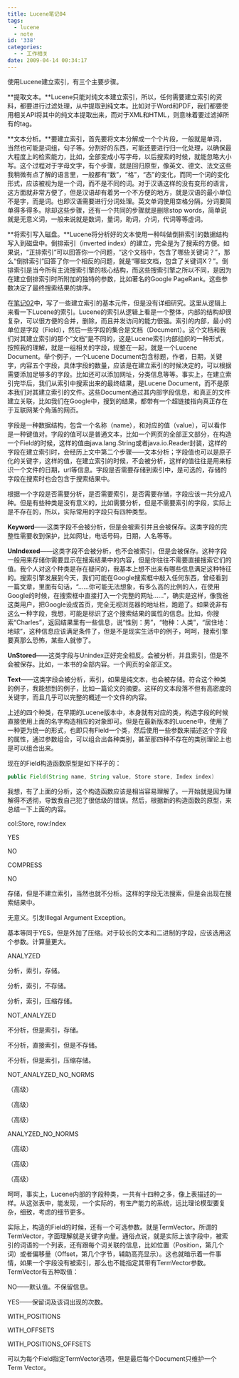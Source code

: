 ```yaml
---
title: Lucene笔记04
tags:
  - lucene
  - note
id: '338'
categories:
  - - 工作相关
date: 2009-04-14 00:34:17
---
```



<!-- more -->
使用Lucene建立索引，有三个主要步骤。

**提取文本。**Lucene只能对纯文本建立索引，所以，任何需要建立索引的资料，都要进行过滤处理，从中提取到纯文本。比如对于Word和PDF，我们都要使用相关API将其中的纯文本提取出来，而对于XML和HTML，则意味着要过滤掉所有的tag。

**文本分析。**要建立索引，首先要将文本分解成一个个片段，一般就是单词，当然也可能是词组，句子等。分割好的东西，可能还要进行归一化处理，以确保最大程度上的检索能力，比如，全部变成小写字母，以后搜索的时候，就能忽略大小写。这个过程对于字母文字，有个步骤，就是回归原型，像英文、德文、法文这些我稍微有点了解的语言里，一般都有“数”，“格”，“态”的变化，而同一个词的变化形式，应该被视为是一个词，而不是不同的词。对于汉语这样的没有变形的语言，这方面就非常方便了，但是汉语却有着另一个不方便的地方，就是汉语的最小单位不是字，而是词。也即汉语需要进行分词处理。英文单词使用空格分隔，分词要简单得多得多。除却这些步骤，还有一个共同的步骤就是删除stop words，简单说就是无意义词，一般来说就是数词，量词，助词，介词，代词等等虚词。

**将索引写入磁盘。**Lucene将分析好的文本使用一种叫做倒排索引的数据结构写入到磁盘中。倒排索引（inverted index）的建立，完全是为了搜索的方便。如果说，“正排索引”可以回答你一个问题，“这个文档中，包含了哪些关键词？”，那么“倒排索引”回答了你一个相反的问题，就是“哪些文档，包含了关键词X？”。倒排索引是当今所有主流搜索引擎的核心结构，而这些搜索引擎之所以不同，是因为在建立倒排索引时所附加的独特的参数，比如著名的Google PageRank。这些参数决定了最终搜索结果的排序。

在[笔记02](http://sexywp.com/lucene-note-02.htm "Lucene笔记02")中，写了一些建立索引的基本元件，但是没有详细研究。这里从逻辑上来看一下Lucene的索引。Lucene的索引从逻辑上看是一个整体，内部的结构却很复杂，可以很方便的合并，删除，而且并发访问的能力很强。索引的内部，最小的单位是字段（Field），然后一些字段的集合是文档（Document）。这个文档和我们对其建立索引的那个“文档”是不同的，这是Lucene索引内部组织的一种形式，按照我的理解，就是一组相关的字段，规整在一起，就是一个Lucene Document。举个例子，一个Lucene Document包含标题，作者，日期，关键字，内容五个字段，具体字段的数量，应该是在建立索引的时候决定的，可以根据需要添加足够多的字段。比如还可以添加网址，分类信息等等。事实上，在建立索引完毕后，我们从索引中搜索出来的最终结果，是Lucene Document，而不是原本我们对其建立索引的文件。这些Document通过其内部字段信息，和真正的文件建立关联，比如我们在Google中，搜到的结果，都带有一个超链接指向真正存在于互联网某个角落的网页。

字段是一种数据结构，包含一个名称（name），和对应的值（value），可以看作是一种键值对。字段的值可以是普通文本，比如一个网页的全部正文部分，在构造一个Field的时候，这样的值由java.lang.String或者java.io.Reader封装，这样的字段在建立索引时，会经历上文中第二个步骤——文本分析；字段值也可以是原子化的关键字，这样的值，在建立索引的时候，不会被分析，这样的值往往是用来标识一个文件的日期，url等信息。字段是否需要存储到索引中，是可选的，存储的字段在搜索时也会包含于搜索结果中。

根据一个字段是否需要分析，是否需要索引，是否需要存储，字段应该一共分成八种。但是有些种类是没有意义的，比如需要分析，但是不需要索引的字段，实际上是不存在的，所以，实际常用的字段只有四种类型。

**Keyword**——这类字段不会被分析，但是会被索引并且会被保存。这类字段的完整性需要收到保护，比如网址，电话号码，日期，人名等等。

**UnIndexed**——这类字段不会被分析，也不会被索引，但是会被保存。这种字段一般用来存储你需要显示在搜索结果中的内容，但是你往往不需要直接搜索它们的值。我个人对这个种类是存在疑问的，我基本上想不出来有哪些信息满足这种特征的。搜索引擎发展到今天，我们可能在Google搜索框中敲入任何东西，曾经看到一篇文章，里面有句话，“……你可能无法想象，有多么高的比例的人，在使用Google的时候，在搜索框中直接打入一个完整的网址……”，确实是这样，像我爸这类用户，把Google设成首页，完全无视浏览器的地址栏，跑题了。如果说非有这么一种字段，我想，可能是标识了这个搜索结果的属性的信息。比如，你搜索“Charles”，返回结果里有一些信息，说“性别：男”，“物种：人类”，“居住地：地球”，这种信息应该满足条件了，但是不是现实生活中的例子，呵呵，搜索引擎要真那么恐怖，某些人就惨了。

**UnStored**——这类字段与Unindex正好完全相反。会被分析，并且索引，但是不会被保存。比如，一本书的全部内容。一个网页的全部正文。

**Text**——这类字段会被分析，索引，如果是纯文本，也会被存储。符合这个种类的例子，我能想到的例子，比如一篇论文的摘要。这样的文本段落不但有高密度的关键字，而且几乎可以完整的概述一个文件的内容。

上述的四个种类，在早期的Lucene版本中，本身就有对应的类，构造字段的时候直接使用上面的名字构造相应的对象即可。但是在最新版本的Lucene中，使用了一种更为统一的形式，也即只有Field一个类，然后使用一些参数来描述这个字段的属性，通过参数组合，可以组合出各种类别，甚至那四种不存在的类别理论上也是可以组合出来。

现在的Field构造函数原型是如下样子的：

```java
public Field(String name, String value, Store store, Index index) 
```

我想，有了上面的分析，这个构造函数应该是相当容易理解了。一开始就是因为理解得不透彻，导致我自己犯了很低级的错误。然后，根据新的构造函数的原型，来总结一下上面的内容。

col:Store, row:Index

YES

NO

COMPRESS

NO

存储，但是不建立索引，当然也就不分析。这样的字段无法搜索，但是会出现在搜索结果中。

无意义。引发Illegal Argument Exception。

基本等同于YES，但是外加了压缩。对于较长的文本和二进制的字段，应该选用这个参数。计算量更大。

ANALYZED

分析，索引，存储。

分析，索引，不存储。

分析，索引，压缩存储。

NOT_ANALYZED

不分析，但是索引，存储。

不分析，直接索引，但是不存储。

不分析，但是索引，压缩存储。

NOT_ANALYZED_NO_NORMS

（高级）

（高级）

（高级）

ANALYZED_NO_NORMS

（高级）

（高级）

（高级）

呵呵，事实上，Lucene内部的字段种类，一共有十四种之多，像上表描述的一样。从这张表中，能发现，一个实际的，有生产能力的系统，远比理论模型要复杂，细致，考虑的细节更多。

实际上，构造的Field的时候，还有一个可选参数。就是TermVector。所谓的TermVector，字面理解就是关键字向量。通俗点说，就是实际上该字段中，被索引的词语的一个列表，还有跟每个词关联的信息，比如位置（Position，第几个词）或者偏移量（Offset，第几个字节，辅助高亮显示）。这也就暗示着一件事情，如果一个字段没有被索引，那么也不能指定其带有TermVector参数。TermVector有五种取值：

NO——默认值。不保留信息。

YES——保留词及该词出现的次数。

WITH_POSITIONS

WITH_OFFSETS

WITH_POSITIONS_OFFSETS

可以为每个Field指定TermVector选项，但是最后每个Document只维护一个Term Vector。